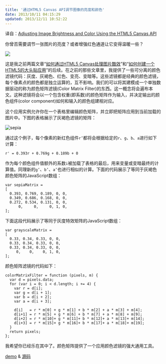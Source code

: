 ```yaml
---
title: '通过HTML5 Canvas API调节图像的亮度和颜色'
date: 2013/10/11 04:15:29
updated: 2013/12/11 10:52:22
---
```


译自：[Adjusting Image Brightness and Color Using the HTML5 Canvas API](http://www.storminthecastle.com/2013/10/06/color-matrix-filters-using-the-html5-canvas/)

你曾否需要调节一张图片的亮度？或者增强红色通道让它变得温暖一些？

![](http://www.storminthecastle.com/wp-content/uploads/2013/04/filtered.jpg)

这是我之前两篇文章“[如何通过HTML5 Canvas处理图片酷效](http://www.storminthecastle.com/2013/04/06/how-you-can-do-cool-image-effects-using-html5-canvas/)”和“[如何创建一个HTML5的大头贴应用](http://www.storminthecastle.com/2013/10/06/color-matrix-filters-using-the-html5-canvas/how-you-can-build-an-html5-photobooth-app/)”的后续。在之前的那些文章里，我提供了一些可分离的颜色滤镜代码：灰度、灰褐色、红色、变亮、变暗等。这些滤镜都是经典的颜色滤镜，每个像素点的颜色都是独立运算的，互不影响。我们的可以将其建模成一个单独数据驱动的称为颜色矩阵滤镜(Color Matrix Filter)的东西。这一概念将会遍布本文。这种滤镜将会以一个包含权重(即系数)的颜色矩阵作为输入，并决定输出的颜色组件(color component)如何和输入的颜色组建相对应。

<!--more-->

这个应用实例允许你在一个表格里编辑颜色矩阵，并立即把矩阵应用到当前加载的图片中。下图的表格展示了灰褐色滤镜的矩阵：

![sepia](http://www.storminthecastle.com/wp-content/uploads/2013/05/sepia.png)

通过这个例子，每个像素的新红色组件`r’`都将会根据给定的`r`、`g`、`b`、`a`进行如下计算：

    r' = 0.393r + 0.769g + 0.189b + 0

作为每个颜色组件值额外的系数`i`被加载了表格的最后，用来变量或变暗最终的计算值。同理新的`g’`、`b’`、`a’`也进行相似的计算。下面的代码展示了等同于灰褐色颜色矩阵的JavaScript数组：

    var sepiaMatrix = 
    [
      0.393, 0.769, 0.189, 0, 0,
      0.349, 0.686, 0.168, 0, 0,
      0.272, 0.534, 0.131, 0, 0,
          0,     0,     0, 1, 0,
    ];

下面这段代码展示了等同于灰度特效矩阵的JavaScript数组：

    var grayscaleMatrix = 
    [
      0.33, 0.34, 0.33, 0, 0,
      0.33, 0.34, 0.33, 0, 0,
      0.33, 0.34, 0.33, 0, 0,
         0,    0,    0, 1, 0,
    ];

颜色矩阵滤镜的代码如下：

    colorMatrixFilter = function (pixels, m) {
      var d = pixels.data;
      for (var i = 0; i < d.length; i += 4) {
        var r = d[i];
        var g = d[i + 1];
        var b = d[i + 2]; 
        var a = d[i + 3];

        d[i]   = r * m[0] + g * m[1] + b * m[2] + a * m[3] + m[4];
        d[i+1] = r * m[5] + g * m[6] + b * m[7] + a * m[8] + m[9];
        d[i+2] = r * m[10]+ g * m[11]+ b * m[12]+ a * m[13]+ m[14];
        d[i+3] = r * m[15]+ g * m[16]+ b * m[17]+ a * m[18]+ m[19]; 
      }
      return pixels;
    };

我希望你已经乐在其中了。颜色矩阵提供了一个应用颜色滤镜的强大通用工具。

[demo](http://www.storminthecastle.com/projects/colormatriximage/) & [源码](http://www.storminthecastle.com/projects/colormatriximage/colormatriximage.zip)